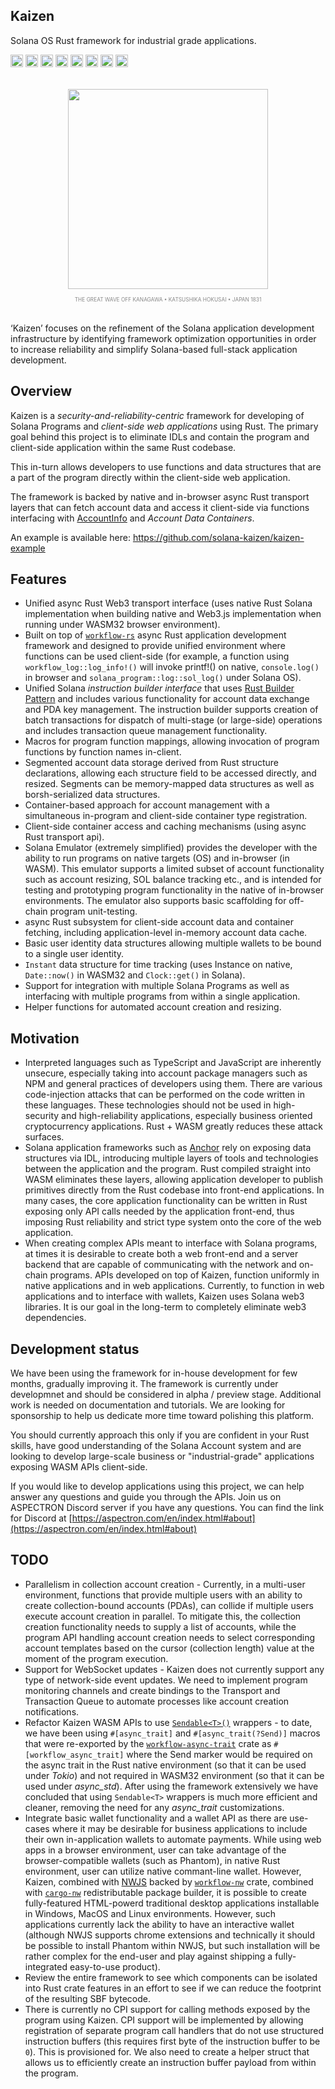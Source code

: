 ## Kaizen

Solana OS Rust framework for industrial grade applications.

[<img alt="github" src="https://img.shields.io/badge/github-solana--kaizen/kaizen-8da0cb?style=for-the-badge&labelColor=555555&color=8da0cb&logo=github" height="20">](https://github.com/solana-kaizen/kaizen)
[<img alt="crates.io" src="https://img.shields.io/crates/v/kaizen.svg?maxAge=2592000&style=for-the-badge&color=fc8d62&logo=rust" height="20">](https://crates.io/crates/kaizen)
[<img alt="docs.rs" src="https://img.shields.io/badge/docs.rs-kaizen-56c2a5?maxAge=2592000&style=for-the-badge&logo=docs.rs" height="20">](https://docs.rs/kaizen)
<img alt="license" src="https://img.shields.io/crates/l/kaizen.svg?maxAge=2592000&color=6ac&style=for-the-badge&logoColor=fff" height="20">
<img src="https://img.shields.io/badge/platform-native-informational?style=for-the-badge&color=50a0f0" height="20">
<img src="https://img.shields.io/badge/platform-wasm32/browser-informational?style=for-the-badge&color=50a0f0" height="20">
<img src="https://img.shields.io/badge/platform-wasm32/node.js-informational?style=for-the-badge&color=50a0f0" height="20">
<img src="https://img.shields.io/badge/platform-solana_os-informational?style=for-the-badge&color=50a0f0" height="20">

<p align="center" style="margin:32px auto 32px auto;text-align:center;font-size:10px;color:#888;">
<img src="https://upload.wikimedia.org/wikipedia/commons/thumb/a/a5/Tsunami_by_hokusai_19th_century.jpg/2560px-Tsunami_by_hokusai_19th_century.jpg" style="display:block;height:320px;width:auto;margin: 0px auto 0px auto;"><br/><sup>THE GREAT WAVE OFF KANAGAWA &bull; KATSUSHIKA HOKUSAI &bull; JAPAN 1831</sup></p>

‘Kaizen’ focuses on the refinement of the Solana application development infrastructure by identifying framework optimization opportunities in order to increase reliability and simplify Solana-based full-stack application development. 

## Overview

Kaizen is a *security-and-reliability-centric* framework for developing of Solana Programs and *client-side web applications* using Rust. The primary goal behind this project is to eliminate IDLs and contain the program and client-side application within the same Rust codebase.

This in-turn allows developers to use functions and data structures that are a part of the program directly within the client-side web application.

The framework is backed by native and in-browser async Rust transport layers that can fetch account data and access it client-side via functions interfacing with [AccountInfo](https://docs.rs/solana-program/latest/solana_program/account_info/struct.AccountInfo.html) and *Account Data Containers*.

An example is available here: <https://github.com/solana-kaizen/kaizen-example>


## Features

* Unified async Rust Web3 transport interface (uses native Rust Solana implementation when building native and Web3.js implementation when running under WASM32 browser environment).
* Built on top of [`workflow-rs`](https://github.com/workflow-rs/workflow-rs) async Rust application development framework and designed to provide unified environment where functions can be used client-side (for example, a function using `workflow_log::log_info!()` will invoke printf!() on native, `console.log()` in browser and `solana_program::log::sol_log()` under Solana OS).
* Unified Solana *instruction builder interface* that uses [Rust Builder Pattern](https://doc.rust-lang.org/1.0.0/style/ownership/builders.html) and includes various functionality for account data exchange and PDA key management. The instruction builder supports creation of batch transactions for dispatch of multi-stage (or large-side) operations and includes transaction queue management functionality.
* Macros for program function mappings, allowing invocation of program functions by function names in-client.
* Segmented account data storage derived from Rust structure declarations, allowing each structure field to be accessed directly, and resized. Segments can be memory-mapped data structures as well as borsh-serialized data structures.
* Container-based approach for account management with a simultaneous in-program and client-side container type registration.
* Client-side container access and caching mechanisms (using async Rust transport api).
* Solana Emulator (extremely simplified) provides the developer with the ability to run programs on native targets (OS) and in-browser (in WASM). This emulator supports a limited subset of account functionality such as account resizing, SOL balance tracking etc., and is intended for testing and prototyping program functionality in the native of in-browser environments. The emulator also supports basic scaffolding for off-chain program unit-testing.
* async Rust subsystem for client-side account data and container fetching, including application-level in-memory account data cache.
* Basic user identity data structures allowing multiple wallets to be bound to a single user identity.
* `Instant` data structure for time tracking (uses Instance on native, `Date::now()` in WASM32 and `Clock::get()` in Solana).
* Support for integration with multiple Solana Programs as well as interfacing with multiple programs from within a single application.
* Helper functions for automated account creation and resizing.

## Motivation

- Interpreted languages such as TypeScript and JavaScript are inherently unsecure, especially taking into account package managers such as NPM and general practices of developers using them. There are various code-injection attacks that can be performed on the code written in these languages. These technologies should not be used in high-security and high-reliability applications, especially business oriented cryptocurrency applications. Rust + WASM greatly reduces these attack surfaces.
- Solana application frameworks such as [Anchor](https://www.anchor-lang.com/) rely on exposing data structures via IDL, introducing multiple layers of tools and technologies between the application and the program. Rust compiled straight into WASM eliminates these layers, allowing application developer to publish primitives directly from the Rust codebase into front-end applications. In many cases, the core application functionality can be written in Rust exposing only API calls needed by the application front-end, thus imposing Rust reliability and strict type system onto the core of the web application.
- When creating complex APIs meant to interface with Solana programs, at times it is desirable to create both a web front-end and a server backend that are capable of communicating with the network and on-chain programs. APIs developed on top of Kaizen, function uniformly in native applications and in web applications. Currently, to function in web applications and to interface with wallets, Kaizen uses Solana web3 libraries. It is our goal in the long-term to completely eliminate web3 dependencies.

## Development status

We have been using the framework for in-house development for few months, gradually improving it.  The framework is currently under developmnet and should be considered in alpha / preview stage. Additional work is needed on documentation and tutorials.  We are looking for sponsorship to help us dedicate more time toward polishing this platform.

You should currently approach this only if you are confident in your Rust skills, have good understanding of the Solana Account system and are looking to develop large-scale business or "industrial-grade" applications exposing WASM APIs client-side.

If you would like to develop applications using this project, we can help answer any questions and guide you through the APIs.  Join us on ASPECTRON Discord server if you have any questions. You can find the link for Discord at [https://aspectron.com/en/index.html#about](https://aspectron.com/en/index.html#about)

## TODO

- Parallelism in collection account creation - Currently, in a multi-user environment, functions that provide multiple users with an ability to create collection-bound accounts (PDAs), can collide if multiple users execute account creation in parallel.  To mitigate this, the collection creation functionality needs to supply a list of accounts, while the program API handling account creation needs to select corresponding account templates based on the cursor (collection length) value at the moment of the program execution.
- Support for WebSocket updates - Kaizen does not currently support any type of network-side event updates. We need to implement program monitoring channels and create bindings to the Transport and Transaction Queue to automate processes like account creation notifications.
- Refactor Kaizen WASM APIs to use [`Sendable<T>()`](https://github.com/workflow-rs/workflow-rs/blob/master/wasm/src/sendable.rs) wrappers - to date, we have been using `#[async_trait]` and `#[async_trait(?Send)]` macros that were re-exported by the [`workflow-async-trait`](https://github.com/workflow-rs/workflow-async-trait) crate as `#[workflow_async_trait]` where the Send marker would be required on the async trait in the Rust native environment (so that it can be used under *Tokio*) and not required in WASM32 environment (so that it can be used under *async_std*).  After using the framework extensively we have concluded that using `Sendable<T>` wrappers is much more efficient and cleaner, removing the need for any *async_trait* customizations.
- Integrate basic wallet functionality and a wallet API as there are use-cases where it may be desirable for business applications to include their own in-application wallets to automate payments. While using web apps in a browser environment, user can take advantage of the browser-compatible wallets (such as Phantom), in native Rust environment, user can utilize native commant-line wallet.  However, Kaizen, combined with [NWJS](https://nwjs.io) backed by [`workflow-nw`](https://crates.io/crates/workflow-nw) crate, combined with [`cargo-nw`](https://aspectron.com/en/projects/cargo-nw.html) redistributable package builder, it is possible to create fully-featured HTML-powerd traditional desktop applications installable in Windows, MacOS and Linux environments.  However, such applications currently lack the ability to have an interactive wallet (although NWJS supports chrome extensions and technically it should be possible to install Phantom within NWJS, but such installation will be rather complex for the end-user and play against shipping a fully-integrated easy-to-use product).
- Review the entire framework to see which components can be isolated into Rust crate features in an effort to see if we can reduce the footprint of the resulting SBF bytecode.
- There is currently no CPI support for calling methods exposed by the program using Kaizen.  CPI support will be implemented by allowing registration of separate program call handlers that do not use structured instruction buffers (this requires first byte of the instruction buffer to be `0`). This is provisioned for. We also need to create a helper struct that allows us to efficiently create an instruction buffer payload from within the program.